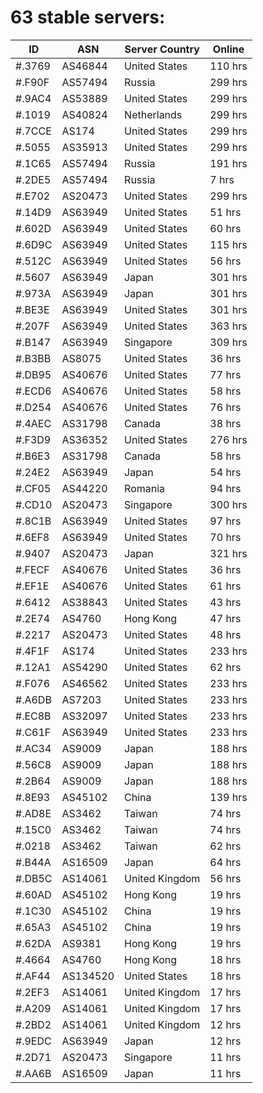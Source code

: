# 63 stable servers:

| ID | ASN | Server Country | Online |
| ------ | ------ | ------ | ------ |
| #.3769 | AS46844 | United States | 110 hrs |
| #.F90F | AS57494 | Russia | 299 hrs |
| #.9AC4 | AS53889 | United States | 299 hrs |
| #.1019 | AS40824 | Netherlands | 299 hrs |
| #.7CCE | AS174 | United States | 299 hrs |
| #.5055 | AS35913 | United States | 299 hrs |
| #.1C65 | AS57494 | Russia | 191 hrs |
| #.2DE5 | AS57494 | Russia | 7 hrs |
| #.E702 | AS20473 | United States | 299 hrs |
| #.14D9 | AS63949 | United States | 51 hrs |
| #.602D | AS63949 | United States | 60 hrs |
| #.6D9C | AS63949 | United States | 115 hrs |
| #.512C | AS63949 | United States | 56 hrs |
| #.5607 | AS63949 | Japan | 301 hrs |
| #.973A | AS63949 | Japan | 301 hrs |
| #.BE3E | AS63949 | United States | 301 hrs |
| #.207F | AS63949 | United States | 363 hrs |
| #.B147 | AS63949 | Singapore | 309 hrs |
| #.B3BB | AS8075 | United States | 36 hrs |
| #.DB95 | AS40676 | United States | 77 hrs |
| #.ECD6 | AS40676 | United States | 58 hrs |
| #.D254 | AS40676 | United States | 76 hrs |
| #.4AEC | AS31798 | Canada | 38 hrs |
| #.F3D9 | AS36352 | United States | 276 hrs |
| #.B6E3 | AS31798 | Canada | 58 hrs |
| #.24E2 | AS63949 | Japan | 54 hrs |
| #.CF05 | AS44220 | Romania | 94 hrs |
| #.CD10 | AS20473 | Singapore | 300 hrs |
| #.8C1B | AS63949 | United States | 97 hrs |
| #.6EF8 | AS63949 | United States | 70 hrs |
| #.9407 | AS20473 | Japan | 321 hrs |
| #.FECF | AS40676 | United States | 36 hrs |
| #.EF1E | AS40676 | United States | 61 hrs |
| #.6412 | AS38843 | United States | 43 hrs |
| #.2E74 | AS4760 | Hong Kong | 47 hrs |
| #.2217 | AS20473 | United States | 48 hrs |
| #.4F1F | AS174 | United States | 233 hrs |
| #.12A1 | AS54290 | United States | 62 hrs |
| #.F076 | AS46562 | United States | 233 hrs |
| #.A6DB | AS7203 | United States | 233 hrs |
| #.EC8B | AS32097 | United States | 233 hrs |
| #.C61F | AS63949 | United States | 233 hrs |
| #.AC34 | AS9009 | Japan | 188 hrs |
| #.56C8 | AS9009 | Japan | 188 hrs |
| #.2B64 | AS9009 | Japan | 188 hrs |
| #.8E93 | AS45102 | China | 139 hrs |
| #.AD8E | AS3462 | Taiwan | 74 hrs |
| #.15C0 | AS3462 | Taiwan | 74 hrs |
| #.0218 | AS3462 | Taiwan | 62 hrs |
| #.B44A | AS16509 | Japan | 64 hrs |
| #.DB5C | AS14061 | United Kingdom | 56 hrs |
| #.60AD | AS45102 | Hong Kong | 19 hrs |
| #.1C30 | AS45102 | China | 19 hrs |
| #.65A3 | AS45102 | China | 19 hrs |
| #.62DA | AS9381 | Hong Kong | 19 hrs |
| #.4664 | AS4760 | Hong Kong | 18 hrs |
| #.AF44 | AS134520 | United States | 18 hrs |
| #.2EF3 | AS14061 | United Kingdom | 17 hrs |
| #.A209 | AS14061 | United Kingdom | 17 hrs |
| #.2BD2 | AS14061 | United Kingdom | 12 hrs |
| #.9EDC | AS63949 | Japan | 12 hrs |
| #.2D71 | AS20473 | Singapore | 11 hrs |
| #.AA6B | AS16509 | Japan | 11 hrs |

